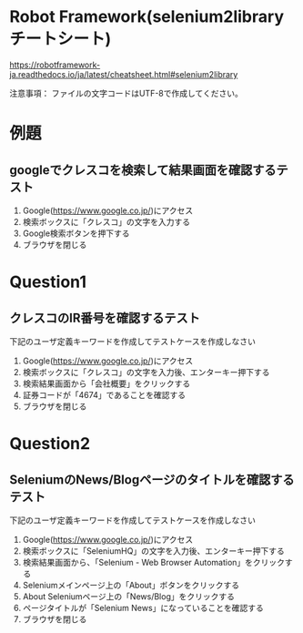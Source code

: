 # Robot Framework(selenium2library チートシート)
  https://robotframework-ja.readthedocs.io/ja/latest/cheatsheet.html#selenium2library
  
  注意事項：
  ファイルの文字コードはUTF-8で作成してください。
  
# 例題
## googleでクレスコを検索して結果画面を確認するテスト
  1. Google(https://www.google.co.jp/)にアクセス
  2. 検索ボックスに「クレスコ」の文字を入力する
  3. Google検索ボタンを押下する
  4. ブラウザを閉じる

# Question1 
## クレスコのIR番号を確認するテスト
  下記のユーザ定義キーワードを作成してテストケースを作成しなさい
  1. Google(https://www.google.co.jp/)にアクセス
  2. 検索ボックスに「クレスコ」の文字を入力後、エンターキー押下する
  3. 検索結果画面から「会社概要」をクリックする
  4. 証券コードが「4674」であることを確認する
  5. ブラウザを閉じる

# Question2
## SeleniumのNews/Blogページのタイトルを確認するテスト
  下記のユーザ定義キーワードを作成してテストケースを作成しなさい
  1. Google(https://www.google.co.jp/)にアクセス
  2. 検索ボックスに「SeleniumHQ」の文字を入力後、エンターキー押下する
  3. 検索結果画面から、「Selenium - Web Browser Automation」をクリックする
  4. Seleniumメインページ上の「About」ボタンをクリックする
  5. About Seleniumページ上の「News/Blog」をクリックする
  6. ページタイトルが「Selenium News」になっていることを確認する
  7. ブラウザを閉じる
